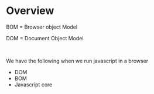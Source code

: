# Overview

BOM = Browser object Model

DOM = Document Object Model

&nbsp;

We have the following when we run javascript in a browser

- DOM
- BOM
- Javascript core
